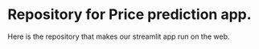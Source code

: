 # Repository for Price prediction app.
Here is the repository that makes our streamlit app run on the web.
